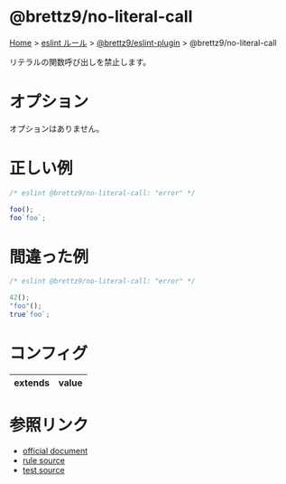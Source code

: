 # @brettz9/no-literal-call

[Home](../../index.md) >
[eslint ルール](../index.md) >
[@brettz9/eslint-plugin](../@brettz9.md) >
@brettz9/no-literal-call

リテラルの関数呼び出しを禁止します。

# オプション

オプションはありません。

# 正しい例

```javascript
/* eslint @brettz9/no-literal-call: "error" */

foo();
foo`foo`;
```

# 間違った例

```javascript
/* eslint @brettz9/no-literal-call: "error" */

42();
"foo"();
true`foo`;
```

# コンフィグ

| extends | value |
| ------- | ----- |

# 参照リンク

- [official document](https://github.com/brettz9/eslint-plugin/blob/main/docs/rules/no-literal-call.md)
- [rule source](https://github.com/brettz9/eslint-plugin/blob/main/lib/rules/no-literal-call.js)
- [test source](https://github.com/brettz9/eslint-plugin/blob/main/tests/lib/rules/no-literal-call.js)
